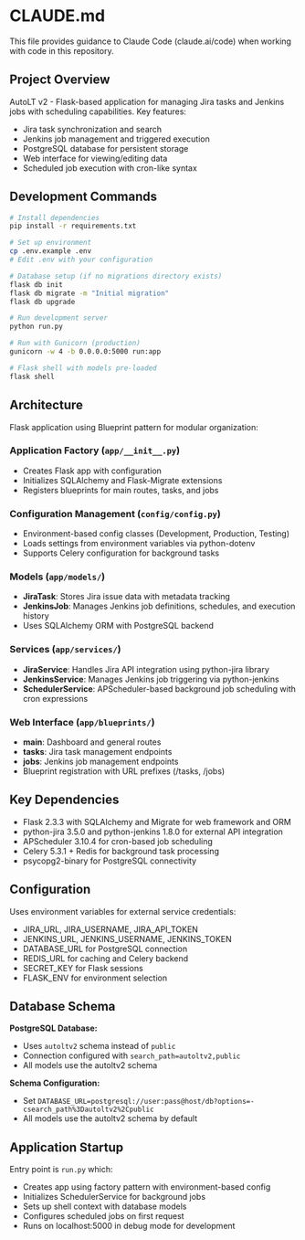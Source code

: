 # CLAUDE.md

This file provides guidance to Claude Code (claude.ai/code) when working with code in this repository.

## Project Overview

AutoLT v2 - Flask-based application for managing Jira tasks and Jenkins jobs with scheduling capabilities. Key features:
- Jira task synchronization and search
- Jenkins job management and triggered execution
- PostgreSQL database for persistent storage
- Web interface for viewing/editing data
- Scheduled job execution with cron-like syntax

## Development Commands

```bash
# Install dependencies
pip install -r requirements.txt

# Set up environment
cp .env.example .env
# Edit .env with your configuration

# Database setup (if no migrations directory exists)
flask db init
flask db migrate -m "Initial migration"
flask db upgrade

# Run development server
python run.py

# Run with Gunicorn (production)
gunicorn -w 4 -b 0.0.0.0:5000 run:app

# Flask shell with models pre-loaded
flask shell
```

## Architecture

Flask application using Blueprint pattern for modular organization:

### Application Factory (`app/__init__.py`)
- Creates Flask app with configuration
- Initializes SQLAlchemy and Flask-Migrate extensions
- Registers blueprints for main routes, tasks, and jobs

### Configuration Management (`config/config.py`)
- Environment-based config classes (Development, Production, Testing)
- Loads settings from environment variables via python-dotenv
- Supports Celery configuration for background tasks

### Models (`app/models/`)
- **JiraTask**: Stores Jira issue data with metadata tracking
- **JenkinsJob**: Manages Jenkins job definitions, schedules, and execution history
- Uses SQLAlchemy ORM with PostgreSQL backend

### Services (`app/services/`)
- **JiraService**: Handles Jira API integration using python-jira library
- **JenkinsService**: Manages Jenkins job triggering via python-jenkins
- **SchedulerService**: APScheduler-based background job scheduling with cron expressions

### Web Interface (`app/blueprints/`)
- **main**: Dashboard and general routes
- **tasks**: Jira task management endpoints  
- **jobs**: Jenkins job management endpoints
- Blueprint registration with URL prefixes (/tasks, /jobs)

## Key Dependencies

- Flask 2.3.3 with SQLAlchemy and Migrate for web framework and ORM
- python-jira 3.5.0 and python-jenkins 1.8.0 for external API integration
- APScheduler 3.10.4 for cron-based job scheduling
- Celery 5.3.1 + Redis for background task processing
- psycopg2-binary for PostgreSQL connectivity

## Configuration

Uses environment variables for external service credentials:
- JIRA_URL, JIRA_USERNAME, JIRA_API_TOKEN
- JENKINS_URL, JENKINS_USERNAME, JENKINS_TOKEN  
- DATABASE_URL for PostgreSQL connection
- REDIS_URL for caching and Celery backend
- SECRET_KEY for Flask sessions
- FLASK_ENV for environment selection

## Database Schema

**PostgreSQL Database:**
- Uses `autoltv2` schema instead of `public`
- Connection configured with `search_path=autoltv2,public`
- All models use the autoltv2 schema

**Schema Configuration:**
- Set `DATABASE_URL=postgresql://user:pass@host/db?options=-csearch_path%3Dautoltv2%2Cpublic`
- All models use the autoltv2 schema by default

## Application Startup

Entry point is `run.py` which:
- Creates app using factory pattern with environment-based config
- Initializes SchedulerService for background jobs
- Sets up shell context with database models
- Configures scheduled jobs on first request
- Runs on localhost:5000 in debug mode for development